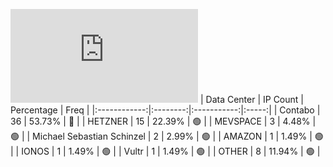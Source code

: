 ![Diagramm](https://github.com/111STAVR111/props/blob/main/Story/Decentralization/1/README.md)
| Data Center | IP Count | Percentage | Freq |
|:------------:|:--------:|:-----------:|:-----:|
| Contabo | 36 | 53.73% | 🔴 |
| HETZNER | 15 | 22.39% | 🟢 |
| MEVSPACE | 3 | 4.48% | 🟢 |
| Michael Sebastian Schinzel | 2 | 2.99% | 🟢 |
| AMAZON | 1 | 1.49% | 🟢 |
| IONOS | 1 | 1.49% | 🟢 |
| Vultr | 1 | 1.49% | 🟢 |
| OTHER | 8 | 11.94% | 🟢 |
